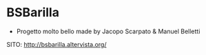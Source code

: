 # BSBarilla

* Progetto molto bello made by Jacopo Scarpato & Manuel Belletti 

SITO: http://bsbarilla.altervista.org/
